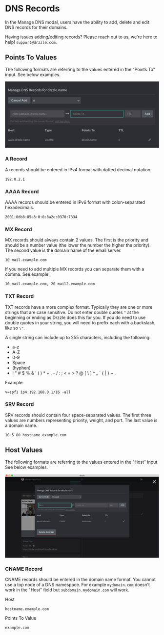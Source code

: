 # DNS Records
In the Manage DNS modal, users have the ability to add, delete and edit DNS records for their domains.

Having issues adding/editing records? Please reach out to us, we're here to help! ```support@drzzle.com```.


## Points To Values
The following formats are referring to the values entered in the "Points To" input. See below examples.

![Manage DNS Modal](./manage-dns-modal.png)

### A Record
A records should be entered in IPv4 format with dotted decimal notation.
```
192.0.2.1
```

### AAAA Record
AAAA records should be entered in IPv6 format with colon-separated hexadecimals.
```
2001:0db8:85a3:0:0:8a2e:0370:7334
```

### MX Record
MX records should always contain 2 values. The first is the priority and should be a number value (the lower the number the higher the priority). The second value is the domain name of the email server.
```
10 mail.example.com
```

If you need to add multiple MX records you can separate them with a comma. See example:
```
10 mail.example.com, 20 mail2.example.com
```

### TXT Record
TXT records have a more complex format. Typically they are one or more strings that are case sensitive. Do not enter double quotes ```"``` at the beginning or ending as Drzzle does this for you. If you do need to use double quotes in your string, you will need to prefix each with a backslash, like so ```\"```.

A single string can include up to 255 characters, including the following:

- a-z
- A-Z
- 0-9
- Space
- (hyphen)
- ! " # $ % & ' ( ) * + , - / : ; < = > ? @ [ \ ] ^ _ \` { | } ~ .

Example:
```
v=spf1 ip4:192.168.0.1/16 -all
```

### SRV Record
SRV records should contain four space-separated values. The first three values are numbers representing priority, weight, and port. The last value is a domain name.
```
10 5 80 hostname.example.com
```

## Host Values
The following formats are referring to the values entered in the "Host" input. See below examples.

![Manage DNS Modal](./manage-dns-host.png)

### CNAME Record
CNAME records should be entered in the domain name format. You cannot use a top node of a DNS namespace. For example ```mydomain.com``` doesn't work in the "Host" field but ```subdomain.mydomain.com``` will work.

Host
```
hostname.example.com
```

Points To Value
```
example.com
```
